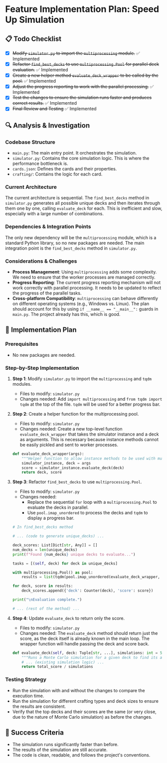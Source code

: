 # Feature Implementation Plan: Speed Up Simulation

## 📋 Todo Checklist
- [x] ~~Modify `simulator.py` to import the `multiprocessing` module.~~ ✅ Implemented
- [x] ~~Refactor `find_best_decks` to use `multiprocessing.Pool` for parallel deck evaluation.~~ ✅ Implemented
- [x] ~~Create a new helper method `evaluate_deck_wrapper` to be called by the pool.~~ ✅ Implemented
- [x] ~~Adjust the progress reporting to work with the parallel processing.~~ ✅ Implemented
- [x] ~~Test the changes to ensure the simulation runs faster and produces correct results.~~ ✅ Implemented
- [x] ~~Final Review and Testing~~ ✅ Implemented

## 🔍 Analysis & Investigation
 
### Codebase Structure
- `main.py`: The main entry point. It orchestrates the simulation.
- `simulator.py`: Contains the core simulation logic. This is where the performance bottleneck is.
- `cards.json`: Defines the cards and their properties.
- `crafting/`: Contains the logic for each card.

### Current Architecture
The current architecture is sequential. The `find_best_decks` method in `simulator.py` generates all possible unique decks and then iterates through them one by one, calling `evaluate_deck` for each. This is inefficient and slow, especially with a large number of combinations.

### Dependencies & Integration Points
The only new dependency will be the `multiprocessing` module, which is a standard Python library, so no new packages are needed. The main integration point is the `find_best_decks` method in `simulator.py`.

### Considerations & Challenges
- **Process Management**: Using `multiprocessing` adds some complexity. We need to ensure that the worker processes are managed correctly.
- **Progress Reporting**: The current progress reporting mechanism will not work correctly with parallel processing. It needs to be updated to reflect the progress of the parallel tasks.
- **Cross-platform Compatibility**: `multiprocessing` can behave differently on different operating systems (e.g., Windows vs. Linux). The plan should account for this by using `if __name__ == "__main__":` guards in `main.py`. The project already has this, which is good.

## 📝 Implementation Plan

### Prerequisites
- No new packages are needed.

### Step-by-Step Implementation
1. **Step 1**: Modify `simulator.py` to import the `multiprocessing` and `tqdm` modules.
   - Files to modify: `simulator.py`
   - Changes needed: Add `import multiprocessing` and `from tqdm import tqdm` at the top of the file. `tqdm` will be used for a better progress bar.

2. **Step 2**: Create a helper function for the multiprocessing pool.
   - Files to modify: `simulator.py`
   - Changes needed: Create a new top-level function `evaluate_deck_wrapper` that takes the simulator instance and a deck as arguments. This is necessary because instance methods cannot be easily pickled and sent to worker processes.

   ```python
   def evaluate_deck_wrapper(args):
       """Helper function to allow instance methods to be used with multiprocessing."""
       simulator_instance, deck = args
       score = simulator_instance.evaluate_deck(deck)
       return deck, score
   ```

3. **Step 3**: Refactor `find_best_decks` to use `multiprocessing.Pool`.
   - Files to modify: `simulator.py`
   - Changes needed:
     - Replace the sequential `for` loop with a `multiprocessing.Pool` to evaluate the decks in parallel.
     - Use `pool.imap_unordered` to process the decks and `tqdm` to display a progress bar.

   ```python
   # In find_best_decks method
   
   # ... (code to generate unique_decks) ...
   
   deck_scores: List[Dict[str, Any]] = []
   num_decks = len(unique_decks)
   print(f"Found {num_decks} unique decks to evaluate...")

   tasks = [(self, deck) for deck in unique_decks]
   
   with multiprocessing.Pool() as pool:
       results = list(tqdm(pool.imap_unordered(evaluate_deck_wrapper, tasks), total=num_decks, desc="Evaluating decks"))

   for deck, score in results:
       deck_scores.append({'deck': Counter(deck), 'score': score})

   print("\nEvaluation complete.")
   
   # ... (rest of the method) ...
   ```
   
4. **Step 4**: Update `evaluate_deck` to return only the score.
    - Files to modify: `simulator.py`
    - Changes needed: The `evaluate_deck` method should return just the score, as the deck itself is already known in the main loop. The wrapper function will handle passing the deck and score back.

    ```python
    def evaluate_deck(self, deck: Tuple[str, ...], simulations: int = 50000) -> float:
        """Runs a Monte Carlo simulation for a given deck to find its average score."""
        # ... (existing simulation logic) ...
        return total_score / simulations
    ```

### Testing Strategy
- Run the simulation with and without the changes to compare the execution time.
- Run the simulation for different crafting types and deck sizes to ensure the results are consistent.
- Verify that the top decks and their scores are the same (or very close, due to the nature of Monte Carlo simulation) as before the changes.

## 🎯 Success Criteria
- The simulation runs significantly faster than before.
- The results of the simulation are still accurate.
- The code is clean, readable, and follows the project's conventions.
